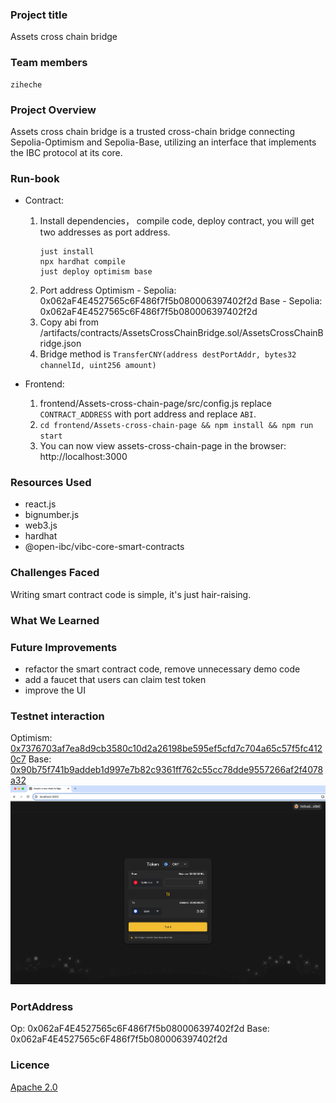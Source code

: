 ### Project title
Assets cross chain bridge

### Team members
    ziheche

### Project Overview
Assets cross chain bridge is a trusted cross-chain bridge connecting Sepolia-Optimism and Sepolia-Base, utilizing an interface that implements the IBC protocol at its core.

### Run-book
- Contract:
    1. Install dependencies， compile code, deploy contract, you will get two addresses as port address.
        ```shell
        just install
        npx hardhat compile
        just deploy optimism base
        ```
    2. Port address
    Optimism - Sepolia: 0x062aF4E4527565c6F486f7f5b080006397402f2d
    Base - Sepolia: 0x062aF4E4527565c6F486f7f5b080006397402f2d
    3. Copy abi from /artifacts/contracts/AssetsCrossChainBridge.sol/AssetsCrossChainBridge.json
    4. Bridge method is `TransferCNY(address destPortAddr,
            bytes32 channelId,
            uint256 amount)`

- Frontend:
    1. frontend/Assets-cross-chain-page/src/config.js replace `CONTRACT_ADDRESS` with port address and replace `ABI`.
    2. `cd frontend/Assets-cross-chain-page && npm install && npm run start`
    3. You can now view assets-cross-chain-page in the browser: http://localhost:3000

### Resources Used
- react.js
- bignumber.js
- web3.js
- hardhat
- @open-ibc/vibc-core-smart-contracts
### Challenges Faced
Writing smart contract code is simple, it's just hair-raising.
### What We Learned

### Future Improvements
- refactor the smart contract code, remove unnecessary demo code
- add a faucet that users can claim test token
- improve the UI

### Testnet interaction
Optimism: [0x7376703af7ea8d9cb3580c10d2a26198be595ef5cfd7c704a65c57f5fc4120c7](https://optimism-sepolia.blockscout.com/tx/0x7376703af7ea8d9cb3580c10d2a26198be595ef5cfd7c704a65c57f5fc4120c7)
Base: [0x90b75f741b9addeb1d997e7b82c9361ff762c55cc78dde9557266af2f4078a32](https://base-sepolia.blockscout.com/tx/0x90b75f741b9addeb1d997e7b82c9361ff762c55cc78dde9557266af2f4078a32)
![alt text](image.png)

### PortAddress
Op: 0x062aF4E4527565c6F486f7f5b080006397402f2d
Base: 0x062aF4E4527565c6F486f7f5b080006397402f2d

### Licence
[Apache 2.0](LICENSE)

